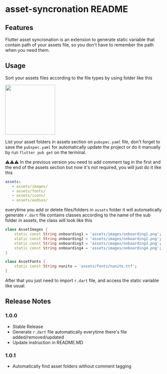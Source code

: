 # asset-syncronation README

## Features

Flutter asset syncronation is an extension to generate static variable that contain path of your assets file, so you don't have to remember the path when you need them.

## Usage

Sort your assets files according to the file types by using folder like this

<p float="left">
  <img src="https://raw.githubusercontent.com/yasfdany/flutter-asset-syncronation/master/assets/screenshots/folder_path.jpg" width="160px">
</p>

List your asset folders in assets section on `pubspec.yaml` file, don't forget to save the `pubspec.yaml` for automatically update the project or do it manually by run `flutter pub get` on the terminal.

⚠️⚠️⚠️ In the previous version you need to add comment tag in the first and the end of the assets section but now it's not required, you will just do it like this

```yaml
assets:
   - assets/images/
   - assets/fonts/
   - assets/icons/
   - assets/audios/
```

everytime you add or delete files/folders in `assets` folder it will automatically generate `r.dart` file contains classes according to the name of the sub folder in assets, the class will look like this

```dart
class AssetImages {
	static const String onboarding1 = 'assets/images/onboarding1.png';
	static const String onboarding2 = 'assets/images/onboarding2.png';
	static const String onboarding3 = 'assets/images/onboarding3.png';
	static const String onboarding4 = 'assets/images/onboarding4.png';
}

class AssetFonts {
	static const String nunito = 'assets/fonts/nunito.ttf';
}
```

After that you just need to import `r.dart` file, and access the static variable like usual.

## Release Notes

### 1.0.0

- Stable Release
- Generate `r.dart` file automatically everytime there's file added/removed/updated
- Update instruction in README.MD

### 1.0.1

- Automatically find asset folders without comment tagging